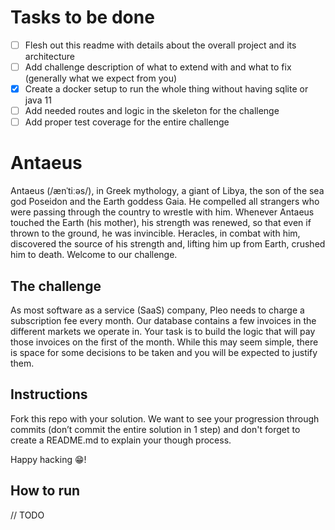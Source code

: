 # Tasks to be done
- [ ] Flesh out this readme with details about the overall project and its architecture
- [ ] Add challenge description of what to extend with and what to fix (generally what we expect from you)
- [X] Create a docker setup to run the whole thing without having sqlite or java 11
- [ ] Add needed routes and logic in the skeleton for the challenge
- [ ] Add proper test coverage for the entire challenge

# Antaeus

Antaeus (/ænˈtiːəs/), in Greek mythology, a giant of Libya, the son of the sea god Poseidon and the Earth goddess Gaia. He compelled all strangers who were passing through the country to wrestle with him. Whenever Antaeus touched the Earth (his mother), his strength was renewed, so that even if thrown to the ground, he was invincible. Heracles, in combat with him, discovered the source of his strength and, lifting him up from Earth, crushed him to death. Welcome to our challenge.

## The challenge

As most software as a service (SaaS) company, Pleo needs to charge a subscription fee every month. Our database contains a few invoices in the different markets we operate in. Your task is to build the logic that will pay those invoices on the first of the month. While this may seem simple, there is space for some decisions to be taken and you will be expected to justify them.

## Instructions
Fork this repo with your solution. We want to see your progression through commits (don’t commit the entire solution in 1 step) and don't forget to create a README.md to explain your though process.

Happy hacking 😁!

## How to run

// TODO
